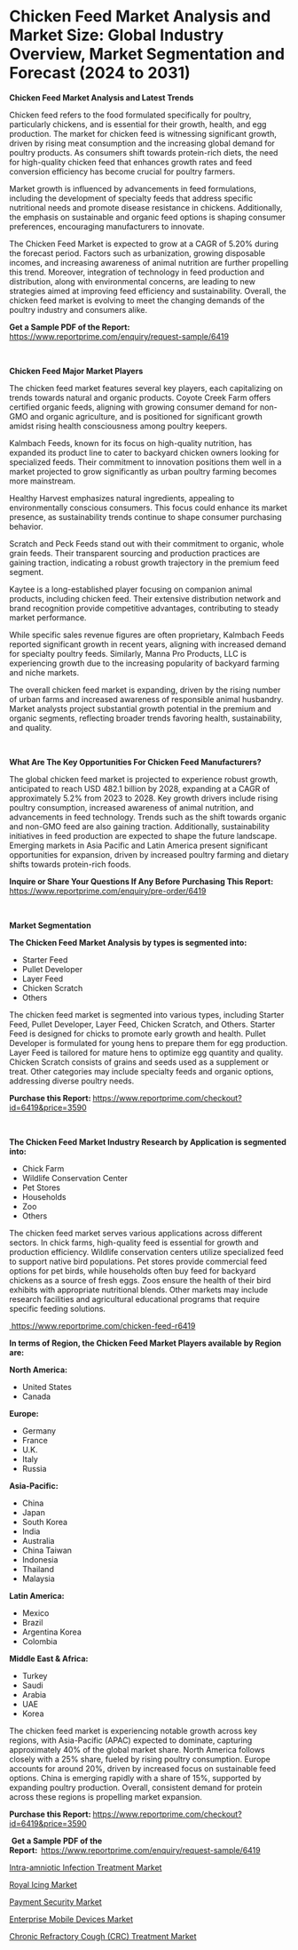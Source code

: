 <p><h1>Chicken Feed Market Analysis and Market Size: Global Industry Overview, Market Segmentation and Forecast (2024 to 2031)</h1></p><p><strong>Chicken Feed Market Analysis and Latest Trends</strong></p>
<p><p>Chicken feed refers to the food formulated specifically for poultry, particularly chickens, and is essential for their growth, health, and egg production. The market for chicken feed is witnessing significant growth, driven by rising meat consumption and the increasing global demand for poultry products. As consumers shift towards protein-rich diets, the need for high-quality chicken feed that enhances growth rates and feed conversion efficiency has become crucial for poultry farmers.</p><p>Market growth is influenced by advancements in feed formulations, including the development of specialty feeds that address specific nutritional needs and promote disease resistance in chickens. Additionally, the emphasis on sustainable and organic feed options is shaping consumer preferences, encouraging manufacturers to innovate.</p><p>The Chicken Feed Market is expected to grow at a CAGR of 5.20% during the forecast period. Factors such as urbanization, growing disposable incomes, and increasing awareness of animal nutrition are further propelling this trend. Moreover, integration of technology in feed production and distribution, along with environmental concerns, are leading to new strategies aimed at improving feed efficiency and sustainability. Overall, the chicken feed market is evolving to meet the changing demands of the poultry industry and consumers alike.</p></p>
<p><strong>Get a Sample PDF of the Report:&nbsp;</strong> <a href="https://www.reportprime.com/enquiry/request-sample/6419?utm_campaign=60&utm_medium=2&utm_source=Github&utm_content=ia&utm_term=25112024&utm_id=chicken-feed">https://www.reportprime.com/enquiry/request-sample/6419</a></p>
<p>&nbsp;</p>
<p><strong>Chicken Feed Major Market Players</strong></p>
<p><p>The chicken feed market features several key players, each capitalizing on trends towards natural and organic products. Coyote Creek Farm offers certified organic feeds, aligning with growing consumer demand for non-GMO and organic agriculture, and is positioned for significant growth amidst rising health consciousness among poultry keepers.</p><p>Kalmbach Feeds, known for its focus on high-quality nutrition, has expanded its product line to cater to backyard chicken owners looking for specialized feeds. Their commitment to innovation positions them well in a market projected to grow significantly as urban poultry farming becomes more mainstream.</p><p>Healthy Harvest emphasizes natural ingredients, appealing to environmentally conscious consumers. This focus could enhance its market presence, as sustainability trends continue to shape consumer purchasing behavior.</p><p>Scratch and Peck Feeds stand out with their commitment to organic, whole grain feeds. Their transparent sourcing and production practices are gaining traction, indicating a robust growth trajectory in the premium feed segment.</p><p>Kaytee is a long-established player focusing on companion animal products, including chicken feed. Their extensive distribution network and brand recognition provide competitive advantages, contributing to steady market performance.</p><p>While specific sales revenue figures are often proprietary, Kalmbach Feeds reported significant growth in recent years, aligning with increased demand for specialty poultry feeds. Similarly, Manna Pro Products, LLC is experiencing growth due to the increasing popularity of backyard farming and niche markets.</p><p>The overall chicken feed market is expanding, driven by the rising number of urban farms and increased awareness of responsible animal husbandry. Market analysts project substantial growth potential in the premium and organic segments, reflecting broader trends favoring health, sustainability, and quality.</p></p>
<p>&nbsp;</p>
<p><strong>What Are The Key Opportunities For Chicken Feed Manufacturers?</strong></p>
<p><p>The global chicken feed market is projected to experience robust growth, anticipated to reach USD 482.1 billion by 2028, expanding at a CAGR of approximately 5.2% from 2023 to 2028. Key growth drivers include rising poultry consumption, increased awareness of animal nutrition, and advancements in feed technology. Trends such as the shift towards organic and non-GMO feed are also gaining traction. Additionally, sustainability initiatives in feed production are expected to shape the future landscape. Emerging markets in Asia Pacific and Latin America present significant opportunities for expansion, driven by increased poultry farming and dietary shifts towards protein-rich foods.</p></p>
<p><strong>Inquire or Share Your Questions If Any Before Purchasing This Report:</strong> <a href="https://www.reportprime.com/enquiry/pre-order/6419?utm_campaign=60&utm_medium=2&utm_source=Github&utm_content=ia&utm_term=25112024&utm_id=chicken-feed">https://www.reportprime.com/enquiry/pre-order/6419</a></p>
<p>&nbsp;</p>
<p><strong>Market Segmentation</strong></p>
<p><strong>The Chicken Feed Market Analysis by types is segmented into:</strong></p>
<p><ul><li>Starter Feed</li><li>Pullet Developer</li><li>Layer Feed</li><li>Chicken Scratch</li><li>Others</li></ul></p>
<p><p>The chicken feed market is segmented into various types, including Starter Feed, Pullet Developer, Layer Feed, Chicken Scratch, and Others. Starter Feed is designed for chicks to promote early growth and health. Pullet Developer is formulated for young hens to prepare them for egg production. Layer Feed is tailored for mature hens to optimize egg quantity and quality. Chicken Scratch consists of grains and seeds used as a supplement or treat. Other categories may include specialty feeds and organic options, addressing diverse poultry needs.</p></p>
<p><strong>Purchase this Report:&nbsp;</strong><a href="https://www.reportprime.com/checkout?id=6419&price=3590&utm_campaign=60&utm_medium=2&utm_source=Github&utm_content=ia&utm_term=25112024&utm_id=chicken-feed">https://www.reportprime.com/checkout?id=6419&price=3590</a></p>
<p>&nbsp;</p>
<p><strong>The Chicken Feed Market Industry Research by Application is segmented into:</strong></p>
<p><ul><li>Chick Farm</li><li>Wildlife Conservation Center</li><li>Pet Stores</li><li>Households</li><li>Zoo</li><li>Others</li></ul></p>
<p><p>The chicken feed market serves various applications across different sectors. In chick farms, high-quality feed is essential for growth and production efficiency. Wildlife conservation centers utilize specialized feed to support native bird populations. Pet stores provide commercial feed options for pet birds, while households often buy feed for backyard chickens as a source of fresh eggs. Zoos ensure the health of their bird exhibits with appropriate nutritional blends. Other markets may include research facilities and agricultural educational programs that require specific feeding solutions.</p></p>
<p><a href="https://www.reportprime.com/chicken-feed-r6419?utm_campaign=60&utm_medium=2&utm_source=Github&utm_content=ia&utm_term=25112024&utm_id=chicken-feed">&nbsp;https://www.reportprime.com/chicken-feed-r6419</a></p>
<p><strong>In terms of Region, the Chicken Feed Market Players available by Region are:</strong></p>
<p>
    <p> <strong> North America: </strong>
        <ul>
            <li>United States</li>
            <li>Canada</li>
        </ul>
        </p> 
    <p> <strong> Europe: </strong>
        <ul>
            <li>Germany</li>
            <li>France</li>
            <li>U.K.</li>
            <li>Italy</li>
            <li>Russia</li>
        </ul>
        </p> 
    <p> <strong> Asia-Pacific: </strong>
        <ul>
            <li>China</li>
            <li>Japan</li>
            <li>South Korea</li>
            <li>India</li>
            <li>Australia</li>
            <li>China Taiwan</li>
            <li>Indonesia</li>
            <li>Thailand</li>
            <li>Malaysia</li>
        </ul>
        </p> 
    <p> <strong> Latin America: </strong>
        <ul>
            <li>Mexico</li>
            <li>Brazil</li>
            <li>Argentina Korea</li>
            <li>Colombia</li>
        </ul>
        </p> 
    <p> <strong> Middle East & Africa: </strong>
        <ul>
            <li>Turkey</li>
            <li>Saudi</li>
            <li>Arabia</li>
            <li>UAE</li>
            <li>Korea</li>
        </ul>
    </p>
    </p>
<p><p>The chicken feed market is experiencing notable growth across key regions, with Asia-Pacific (APAC) expected to dominate, capturing approximately 40% of the global market share. North America follows closely with a 25% share, fueled by rising poultry consumption. Europe accounts for around 20%, driven by increased focus on sustainable feed options. China is emerging rapidly with a share of 15%, supported by expanding poultry production. Overall, consistent demand for protein across these regions is propelling market expansion.</p></p>
<p><strong>Purchase this Report: </strong><a href="https://www.reportprime.com/checkout?id=6419&price=3590&utm_campaign=60&utm_medium=2&utm_source=Github&utm_content=ia&utm_term=25112024&utm_id=chicken-feed">https://www.reportprime.com/checkout?id=6419&price=3590</a></p>
<p>&nbsp;<strong>Get a Sample PDF of the Report:&nbsp;&nbsp;</strong><a href="https://www.reportprime.com/enquiry/request-sample/6419?utm_campaign=60&utm_medium=2&utm_source=Github&utm_content=ia&utm_term=25112024&utm_id=chicken-feed">https://www.reportprime.com/enquiry/request-sample/6419</a></p>
<p><strong></strong></p>
<p><p><a href="https://issuu.com/reportprime-2/docs/intra-amniotic-infection-treatment-_c648dcb566b71e?utm_campaign=60&utm_medium=2&utm_source=Github&utm_content=ia&utm_term=25112024&utm_id=chicken-feed">Intra-amniotic Infection Treatment Market</a></p><p><a href="https://github.com/FahadAhmed223/Market-Research-Report-List-1/blob/main/royal-icing-market.md?utm_campaign=60&utm_medium=2&utm_source=Github&utm_content=ia&utm_term=25112024&utm_id=chicken-feed">Royal Icing Market</a></p><p><a href="https://www.linkedin.com/pulse/expert-analysis-payment-security-market-dynamics-expected-mflkc?utm_campaign=60&utm_medium=2&utm_source=Github&utm_content=ia&utm_term=25112024&utm_id=chicken-feed">Payment Security Market</a></p><p><a href="https://www.linkedin.com/pulse/enterprise-mobile-devices-market-size-share-analysis-growth-guskc?utm_campaign=60&utm_medium=2&utm_source=Github&utm_content=ia&utm_term=25112024&utm_id=chicken-feed">Enterprise Mobile Devices Market</a></p><p><a href="https://issuu.com/reportprime-2/docs/chronic-refractory-cough-crc-treatm_047b8bc4298079?utm_campaign=60&utm_medium=2&utm_source=Github&utm_content=ia&utm_term=25112024&utm_id=chicken-feed">Chronic Refractory Cough (CRC) Treatment Market</a></p></p>